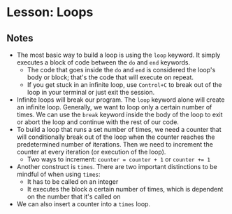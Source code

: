 # Lesson: Loops

## Notes

- The most basic way to build a loop is using the `loop` keyword. It simply executes a block of code between the `do` and `end` keywords.
  - The code that goes inside the `do` and `end` is considered the loop's body or block; that's the code that will execute on repeat.
  - If you get stuck in an infinite loop, use `Control+C` to break out of the loop in your terminal or just exit the session.
- Infinite loops will break our program. The `loop` keyword alone will create an infinite loop. Generally, we want to loop only a certain number of times. We can use the `break` keyword inside the body of the loop to exit or abort the loop and continue with the rest of our code.
- To build a loop that runs a set number of times, we need a counter that will conditionally break out of the loop when the counter reaches the predetermined number of iterations. Then we need to increment the counter at every iteration (or execution of the loop).
  - Two ways to increment: `counter = counter + 1` or `counter += 1`
- Another construct is `times`. There are two important distinctions to be mindful of when using `times`:
  - It has to be called on an integer
  - It executes the block a certain number of times, which is dependent on the number that it's called on
- We can also insert a counter into a `times` loop.
